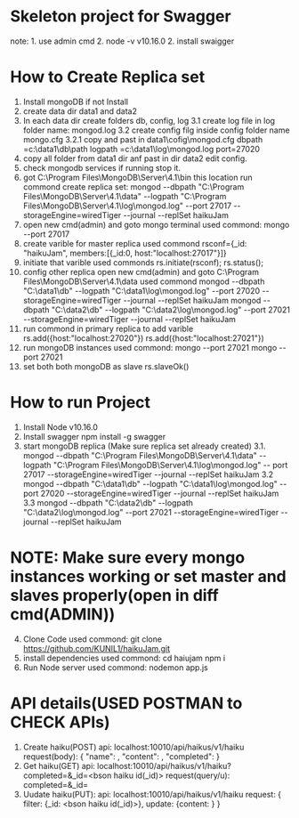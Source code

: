 # Skeleton project for Swagger

note: 1. use admin cmd
    2. node -v v10.16.0
    2. install swaigger

# How to Create Replica set
1. Install mongoDB if not Install
2. create data dir data1 and data2
3. In each data dir create folders db, config, log
    3.1 create log file in log folder name: mongod.log
    3.2 create config filg inside config folder name mongo.cfg
        3.2.1 copy and past in data1\cofig\mongod.cfg
                dbpath =c:\data1\db\path
                logpath =c:\data1\log\mongod.log
                port=27020
4. copy all folder from data1 dir anf past in dir data2 edit config.
5. check mongodb services if running stop it. 
6. got C:\Program Files\MongoDB\Server\4.1\bin this location run commond
create replica set:
    mongod --dbpath "C:\Program Files\MongoDB\Server\4.1\data" --logpath "C:\Program Files\MongoDB\Server\4.1\log\mongod.log" --port 27017 --storageEngine=wiredTiger --journal --replSet haikuJam
7. open new cmd(admin) and goto mongo terminal used commond:
    mongo --port 27017
8. create varible for master replica used commond
    rsconf={_id: "haikuJam", members:[{_id:0, host:"localhost:27017"}]}
9. initiate that varible used commonds
    rs.initiate(rsconf);
    rs.status();
10. config other replica open new cmd(admin) and goto C:\Program Files\MongoDB\Server\4.1\data used commond
    mongod --dbpath "C:\data1\db" --logpath "C:\data1\log\mongod.log" --port 27020 --storageEngine=wiredTiger --journal --replSet haikuJam
    mongod --dbpath "C:\data2\db" --logpath "C:\data2\log\mongod.log" --port 27021 --storageEngine=wiredTiger --journal --replSet haikuJam
11. run commond in primary replica to add varible
    rs.add({host:"localhost:27020"})
    rs.add({host:"localhost:27021"})
12. run mongoDB instances used commond:
    mongo --port 27021
    mongo --port 27021
13. set both both mongoDB as slave
    rs.slaveOk()
    
# How to run Project
1. Install Node v10.16.0
2. Install swagger
    npm install -g swagger
3. start mongoDB replica (Make sure replica set already created)
   3.1. mongod --dbpath "C:\Program Files\MongoDB\Server\4.1\data" --logpath "C:\Program Files\MongoDB\Server\4.1\log\mongod.log" --  port 27017 --storageEngine=wiredTiger --journal --replSet haikuJam
   3.2 mongod --dbpath "C:\data1\db" --logpath "C:\data1\log\mongod.log" --port 27020 --storageEngine=wiredTiger --journal --replSet haikuJam
   3.3 mongod --dbpath "C:\data2\db" --logpath "C:\data2\log\mongod.log" --port 27021 --storageEngine=wiredTiger --journal --replSet haikuJam
# NOTE: Make sure every mongo instances working or set master and slaves properly(open in diff cmd(ADMIN))
4. Clone Code used commond:
    git clone https://github.com/KUNIL1/haikuJam.git
5. install dependencies used commond:
   cd haiujam
   npm i
6. Run Node server used commond:
    nodemon app.js
# API details(USED POSTMAN to CHECK APIs)
1. Create haiku(POST)
    api: localhost:10010/api/haikus/v1/haiku
    request(body): {
                        "name": <string>,
                        "content": <string>,
                        "completed": <boolean>
                    }
2. Get haiku(GET)
    api: localhost:10010/api/haikus/v1/haiku?completed=<boolean>&_id=<bson haiku id(_id)>
    request(query/u): completed=<boolean>&_id=<bson haiku id>
3. Uudate haiku(PUT):
    api: localhost:10010/api/haikus/v1/haiku
    request: {
                filter: {_id: <bson haiku id(_id)>},
                update: {content: <string>}
                }



